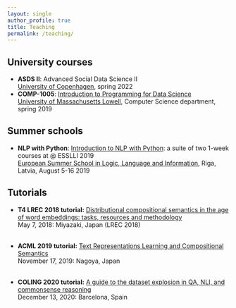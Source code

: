 ```yaml
---
layout: single
author_profile: true
title: Teaching
permalink: /teaching/
---
```


## University courses

* **ASDS II**: Advanced Social Data Science II <br/> [University of Copenhagen](https://kurser.ku.dk/course/ASDK20006U), spring 2022
* **COMP-1005**: [Introduction to Programming for Data Science](https://sites.google.com/view/comp1005-spring2019) <br/> [University of Massachusetts Lowell](https://www.uml.edu/catalog/courses/COMP/1005), Computer Science department, spring 2019

## Summer schools

* **NLP with Python**: [Introduction to NLP with Python](https://sites.google.com/view/esslli2019-nlp): a suite of two 1-week courses at  @ ESSLLI 2019 <br/> [European Summer School in Logic, Language and Information](http://esslli2019.folli.info/programme/week-1/), Riga, Latvia, August 5-16 2019

## Tutorials

* **T4 LREC 2018 tutorial:** [Distributional compositional semantics in the age of word embeddings: tasks, resources and methodology](http://text-machine.cs.uml.edu/lrec2018_t4/index.html) <br/> May 7, 2018: Miyazaki, Japan (LREC 2018) </p> <br/>
* **ACML 2019 tutorial:** [Text Representations Learning and Compositional Semantics](http://www.acml-conf.org/2019/tutorials/) <br/> November 17, 2019: Nagoya, Japan</p> <br/>
* **COLING 2020 tutorial:** [A guide to the dataset explosion in QA, NLI, and commonsense reasoning](https://coling2020.org/pages/tutorials) <br/> December 13, 2020: Barcelona, Spain</p>             